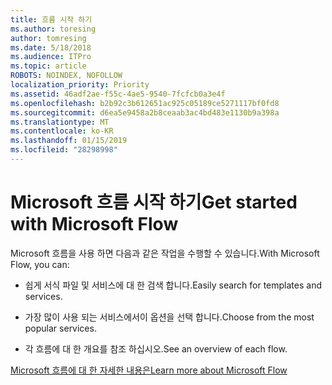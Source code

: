 ```yaml
---
title: 흐름 시작 하기
ms.author: toresing
author: tomresing
ms.date: 5/18/2018
ms.audience: ITPro
ms.topic: article
ROBOTS: NOINDEX, NOFOLLOW
localization_priority: Priority
ms.assetid: 46adf2ae-f55c-4ae5-9540-7fcfcb0a3e4f
ms.openlocfilehash: b2b92c3b612651ac925c05189ce5271117bf0fd8
ms.sourcegitcommit: d6ea5e9458a2b8ceaab3ac4bd483e1130b9a398a
ms.translationtype: MT
ms.contentlocale: ko-KR
ms.lasthandoff: 01/15/2019
ms.locfileid: "28298998"
---
```

# <a name="get-started-with-microsoft-flow"></a><span data-ttu-id="d961c-102">Microsoft 흐름 시작 하기</span><span class="sxs-lookup"><span data-stu-id="d961c-102">Get started with Microsoft Flow</span></span>

<span data-ttu-id="d961c-103">Microsoft 흐름을 사용 하면 다음과 같은 작업을 수행할 수 있습니다.</span><span class="sxs-lookup"><span data-stu-id="d961c-103">With Microsoft Flow, you can:</span></span>
  
- <span data-ttu-id="d961c-104">쉽게 서식 파일 및 서비스에 대 한 검색 합니다.</span><span class="sxs-lookup"><span data-stu-id="d961c-104">Easily search for templates and services.</span></span>
    
- <span data-ttu-id="d961c-105">가장 많이 사용 되는 서비스에서이 옵션을 선택 합니다.</span><span class="sxs-lookup"><span data-stu-id="d961c-105">Choose from the most popular services.</span></span>
    
- <span data-ttu-id="d961c-106">각 흐름에 대 한 개요를 참조 하십시오.</span><span class="sxs-lookup"><span data-stu-id="d961c-106">See an overview of each flow.</span></span>
    
[<span data-ttu-id="d961c-107">Microsoft 흐름에 대 한 자세한 내용은</span><span class="sxs-lookup"><span data-stu-id="d961c-107">Learn more about Microsoft Flow</span></span>](https://go.microsoft.com/fwlink/?linkid=874446)
  

